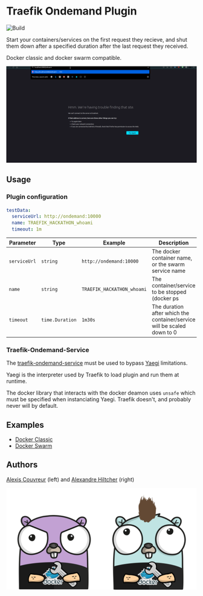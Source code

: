 # Traefik Ondemand Plugin

![Build](https://github.com/acouvreur/traefik-ondemand-plugin/workflows/Build/badge.svg)

Start your containers/services on the first request they recieve, and shut them down after a specified duration after the last request they received. 

Docker classic and docker swarm compatible.

![Demo](./img/ondemand.gif)
## Usage

### Plugin configuration

```yml
testData:
  serviceUrl: http://ondemand:10000
  name: TRAEFIK_HACKATHON_whoami
  timeout: 1m
```

| Parameter    | Type            | Example                    | Description                                                             |
| ------------ | --------------- | -------------------------- | ----------------------------------------------------------------------- |
| `serviceUrl` | `string`        | `http://ondemand:10000`    | The docker container name, or the swarm service name                    |
| `name`       | `string`        | `TRAEFIK_HACKATHON_whoami` | The container/service to be stopped (docker ps                          | docker service ls) |
| `timeout`    | `time.Duration` | `1m30s`                    | The duration after which the container/service will be scaled down to 0 |

### Traefik-Ondemand-Service

The [traefik-ondemand-service](https://github.com/acouvreur/traefik-ondemand-service) must be used to bypass [Yaegi](https://github.com/traefik/yaegi) limitations.

Yaegi is the interpreter used by Traefik to load plugin and run them at runtime.

The docker library that interacts with the docker deamon uses `unsafe` which must be specified when instanciating Yaegi. Traefik doesn't, and probably never will by default.

## Examples

- [Docker Classic](./examples/docker_classic/)
- [Docker Swarm](./examples/docker_swarm/)

## Authors

[Alexis Couvreur](https://www.linkedin.com/in/alexis-couvreur/) (left) and [Alexandre Hiltcher](https://www.linkedin.com/in/alexandre-hiltcher/) (right)

![Alexandre and Alexis](./img/gophers-traefik.png)
